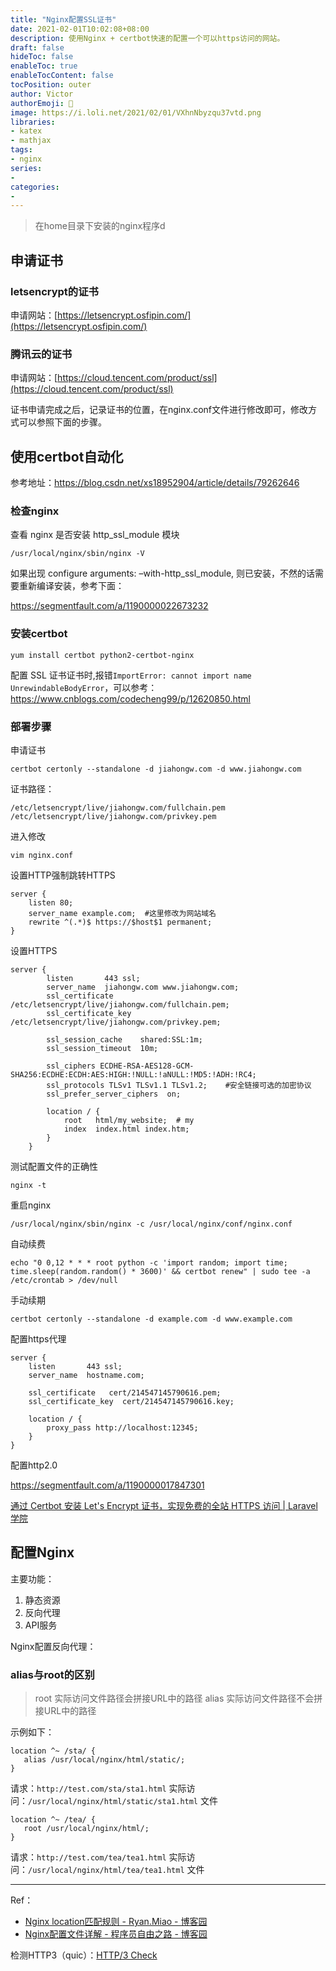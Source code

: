```yaml
---
title: "Nginx配置SSL证书"
date: 2021-02-01T10:02:08+08:00
description: 使用Nginx + certbot快速的配置一个可以https访问的网站。
draft: false
hideToc: false
enableToc: true
enableTocContent: false
tocPosition: outer
author: Victor
authorEmoji: 👻
image: https://i.loli.net/2021/02/01/VXhnNbyzqu37vtd.png
libraries:
- katex
- mathjax
tags:
- nginx
series:
-
categories:
-
---
```






> 在home目录下安装的nginx程序d

## 申请证书

### letsencrypt的证书

申请网站：[https://letsencrypt.osfipin.com/](https://letsencrypt.osfipin.com/)

### 腾讯云的证书

申请网站：[https://cloud.tencent.com/product/ssl](https://cloud.tencent.com/product/ssl)

证书申请完成之后，记录证书的位置，在nginx.conf文件进行修改即可，修改方式可以参照下面的步骤。



## 使用certbot自动化

参考地址：https://blog.csdn.net/xs18952904/article/details/79262646

### 检查nginx

查看 nginx 是否安装 http_ssl_module 模块

```
/usr/local/nginx/sbin/nginx -V
```

如果出现 configure arguments: –with-http_ssl_module, 则已安装，不然的话需要重新编译安装，参考下面：

https://segmentfault.com/a/1190000022673232

### 安装certbot

```shell
yum install certbot python2-certbot-nginx
```

配置 SSL 证书证书时,报错`ImportError: cannot import name UnrewindableBodyError`，可以参考：https://www.cnblogs.com/codecheng99/p/12620850.html



### 部署步骤

申请证书

```
certbot certonly --standalone -d jiahongw.com -d www.jiahongw.com
```

证书路径：

```
/etc/letsencrypt/live/jiahongw.com/fullchain.pem
/etc/letsencrypt/live/jiahongw.com/privkey.pem
```

进入修改

```
vim nginx.conf
```

设置HTTP强制跳转HTTPS

```nginx
server {
    listen 80;
    server_name example.com;  #这里修改为网站域名
    rewrite ^(.*)$ https://$host$1 permanent;
}
```

设置HTTPS

```nginx
server {
        listen       443 ssl;
        server_name  jiahongw.com www.jiahongw.com;
        ssl_certificate      /etc/letsencrypt/live/jiahongw.com/fullchain.pem;
        ssl_certificate_key  /etc/letsencrypt/live/jiahongw.com/privkey.pem;

        ssl_session_cache    shared:SSL:1m;
        ssl_session_timeout  10m;

        ssl_ciphers ECDHE-RSA-AES128-GCM-SHA256:ECDHE:ECDH:AES:HIGH:!NULL:!aNULL:!MD5:!ADH:!RC4;
        ssl_protocols TLSv1 TLSv1.1 TLSv1.2;    #安全链接可选的加密协议
        ssl_prefer_server_ciphers  on;

        location / {
            root   html/my_website;  # my
            index  index.html index.htm;
        }
    }
```

测试配置文件的正确性

```
nginx -t
```

重启nginx

```
/usr/local/nginx/sbin/nginx -c /usr/local/nginx/conf/nginx.conf
```

自动续费

```
echo "0 0,12 * * * root python -c 'import random; import time; time.sleep(random.random() * 3600)' && certbot renew" | sudo tee -a /etc/crontab > /dev/null
```

手动续期

```
certbot certonly --standalone -d example.com -d www.example.com
```

配置https代理

```
server {
    listen       443 ssl;
    server_name  hostname.com;

    ssl_certificate   cert/214547145790616.pem;
    ssl_certificate_key  cert/214547145790616.key;

    location / {
        proxy_pass http://localhost:12345;
    }
}
```

配置http2.0

https://segmentfault.com/a/1190000017847301



[通过 Certbot 安装 Let's Encrypt 证书，实现免费的全站 HTTPS 访问 | Laravel 学院](https://laravelacademy.org/post/22297)









## 配置Nginx





主要功能：

1. 静态资源
2. 反向代理
3. API服务



Nginx配置反向代理：









### alias与root的区别

> root 实际访问文件路径会拼接URL中的路径
> alias 实际访问文件路径不会拼接URL中的路径

示例如下：



```
location ^~ /sta/ {  
   alias /usr/local/nginx/html/static/;  
}
```

请求：`http://test.com/sta/sta1.html`
实际访问：`/usr/local/nginx/html/static/sta1.html` 文件



```
location ^~ /tea/ {  
   root /usr/local/nginx/html/;  
}
```

请求：`http://test.com/tea/tea1.html`
实际访问：`/usr/local/nginx/html/tea/tea1.html` 文件









----

Ref：

- [Nginx location匹配规则 - Ryan.Miao - 博客园](https://www.cnblogs.com/woshimrf/p/nginx-config-location.html)
- [Nginx配置文件详解 - 程序员自由之路 - 博客园](https://www.cnblogs.com/54chensongxia/p/12938929.html)



















检测HTTP3（quic）：[HTTP/3 Check](https://http3check.net/)

